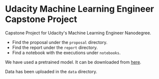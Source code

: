 # Udacity Machine Learning Engineer Capstone Project

Capstone Project for Udacity's Machine Learning Engineer Nanodegree.

* Find the proposal under the `proposal` directory.
* Find the report under the `report` directory.
* Find a notebook with the executions under `notebooks`.

We have used a pretrained model. It can be downloaded from [here](https://www.kaggle.com/jonathanbesomi/transformers-pretrained-distilbert).

Data has been uploaded in the `data` directory.
